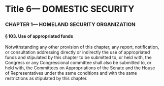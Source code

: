 
# Title 6— DOMESTIC SECURITY
### CHAPTER 1— HOMELAND SECURITY ORGANIZATION
#### § 103. Use of appropriated funds

Notwithstanding any other provision of this chapter, any report, notification, or consultation addressing directly or indirectly the use of appropriated funds and stipulated by this chapter to be submitted to, or held with, the Congress or any Congressional committee shall also be submitted to, or held with, the Committees on Appropriations of the Senate and the House of Representatives under the same conditions and with the same restrictions as stipulated by this chapter.
